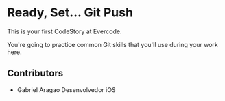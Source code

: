 
# Ready, Set... Git Push

This is your first CodeStory at Evercode.

You're going to practice common Git skills that you'll use during your work here.

## Contributors

- Gabriel Aragao Desenvolvedor iOS
